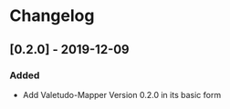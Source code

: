 # Changelog

## [0.2.0] - 2019-12-09

### Added
* Add Valetudo-Mapper Version 0.2.0 in its basic form
